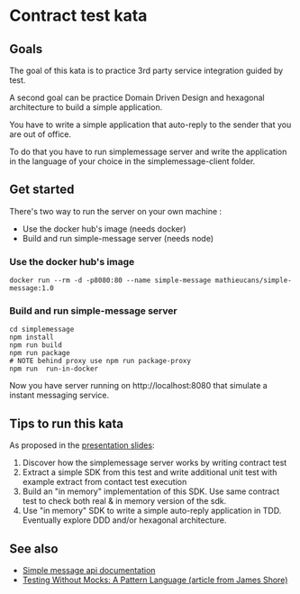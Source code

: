 Contract test kata
===================

## Goals

The goal of this kata is to practice 3rd party service integration guided by test.

A second goal can be practice Domain Driven Design and hexagonal architecture to build a simple application. 

You have to write a simple application that auto-reply to the sender that you are out of office.

To do that you have to run simplemessage server and write the application in the language of your choice in the simplemessage-client folder.

## Get started

There's two way to run the server on your own machine : 
 - Use the docker hub's image (needs docker)
 - Build and run simple-message server (needs node)

### Use the docker hub's image

```
docker run --rm -d -p8080:80 --name simple-message mathieucans/simple-message:1.0
```

### Build and run simple-message server

```shell
cd simplemessage
npm install
npm run build
npm run package 
# NOTE behind proxy use npm run package-proxy
npm run  run-in-docker
```

Now you have server running on http://localhost:8080 that simulate a instant messaging service.

## Tips to run this kata
As proposed in the [presentation slides](./doc/IntegrationThirdPartyPresentation.pdf):
1. Discover how the simplemessage server works by writing contract test
2. Extract a simple SDK from this test and write additional unit test with example extract from contact test execution
3. Build an "in memory" implementation of this SDK. Use same contract test to check both real & in memory version of the sdk.   
4. Use "in memory" SDK to write a simple auto-reply application in TDD. Eventually explore DDD and/or hexagonal architecture.

## See also
 - [Simple message api documentation](SimpleMessageApiDocumentation.md)
 - [Testing Without Mocks: A Pattern Language (article from James Shore)](https://www.jamesshore.com/v2/projects/nullables/testing-without-mocks)